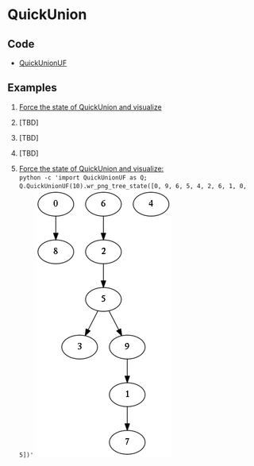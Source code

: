 # QuickUnion

## Code
  * [QuickUnionUF](../QuickUnionUF.py)

## Examples
  1. [Force the state of QuickUnion and visualize](#ex1)
  2. [TBD]
  3. [TBD]
  4. [TBD]

  1. <a href="ex1"> Force the state of QuickUnion and visualize:</a>    
    ```python -c 'import QuickUnionUF as Q; Q.QuickUnionUF(10).wr_png_tree_state([0, 9, 6, 5, 4, 2, 6, 1, 0, 5])'```
    ![QuickUnionUF state](./images/state_QuickUnionUF_0_9_6_5_4_2_6_1_0_5.png)


